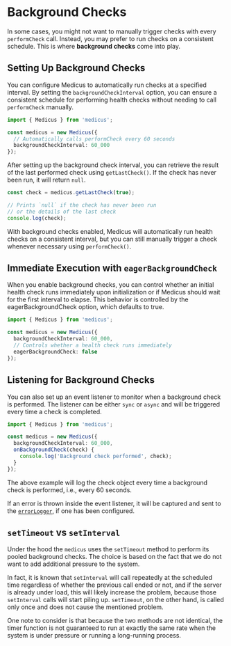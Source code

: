 # Background Checks

In some cases, you might not want to manually trigger checks with every `performCheck` call. Instead, you may prefer to run checks on a consistent schedule. This is where **background checks** come into play.

## Setting Up Background Checks

You can configure Medicus to automatically run checks at a specified interval. By setting the `backgroundCheckInterval` option, you can ensure a consistent schedule for performing health checks without needing to call `performCheck` manually.

```ts
import { Medicus } from 'medicus';

const medicus = new Medicus({
  // Automatically calls performCheck every 60 seconds
  backgroundCheckInterval: 60_000
});
```

After setting up the background check interval, you can retrieve the result of the last performed check using `getLastCheck()`. If the check has never been run, it will return `null`.

```ts
const check = medicus.getLastCheck(true);

// Prints `null` if the check has never been run
// or the details of the last check
console.log(check);
```

With background checks enabled, Medicus will automatically run health checks on a consistent interval, but you can still manually trigger a check whenever necessary using `performCheck()`.

## Immediate Execution with `eagerBackgroundCheck`

When you enable background checks, you can control whether an initial health check runs immediately upon initialization or if Medicus should wait for the first interval to elapse. This behavior is controlled by the eagerBackgroundCheck option, which defaults to true.

```ts
import { Medicus } from 'medicus';

const medicus = new Medicus({
  backgroundCheckInterval: 60_000,
  // Controls whether a health check runs immediately
  eagerBackgroundCheck: false
});
```

## Listening for Background Checks

You can also set up an event listener to monitor when a background check is performed. The listener can be either `sync` or `async` and will be triggered every time a check is completed.

```ts
import { Medicus } from 'medicus';

const medicus = new Medicus({
  backgroundCheckInterval: 60_000,
  onBackgroundCheck(check) {
    console.log('Background check performed', check);
  }
});
```

The above example will log the check object every time a background check is performed, i.e., every 60 seconds.

If an error is thrown inside the event listener, it will be captured and sent to the [`errorLogger`](./error-logger.md), if one has been configured.

## `setTimeout` vs `setInterval`

<!-- Yes, I copied the text from https://github.com/fastify/under-pressure/tree/c069a3b58d835326e73de3c6f582803bd7d2402e#settimeout-vs-setinterval  -->

Under the hood the `medicus` uses the `setTimeout` method to perform its pooled background checks. The choice is based on the fact that we do not want to add additional pressure to the system.

In fact, it is known that `setInterval` will call repeatedly at the scheduled time regardless of whether the previous call ended or not, and if the server is already under load, this will likely increase the problem, because those `setInterval` calls will start piling up. `setTimeout`, on the other hand, is called only once and does not cause the mentioned problem.

One note to consider is that because the two methods are not identical, the timer function is not guaranteed to run at exactly the same rate when the system is under pressure or running a long-running process.
